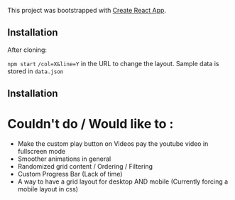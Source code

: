 This project was bootstrapped with [Create React App](https://github.com/facebookincubator/create-react-app).

## Installation

After cloning:

`npm start`
`/col=X&line=Y` in the URL to change the layout.
Sample data is stored in `data.json`

## Installation

# Couldn't do / Would like to :
* Make the custom play button on Videos pay the youtube video in fullscreen mode
* Smoother animations in general
* Randomized grid content / Ordering / Filtering
* Custom Progress Bar (Lack of time)
* A way to have a grid layout for desktop AND mobile (Currently forcing a mobile layout in css)
